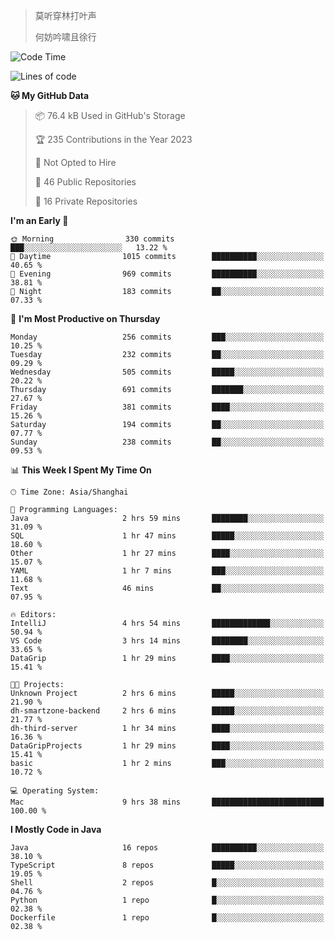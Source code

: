 > 莫听穿林打叶声
> 
> 何妨吟啸且徐行

<!-- ![Github Stats](https://github-readme-stats.vercel.app/api?username=catch6&count_private=true&show_icons=true&theme=gruvbox) -->

<!-- ![Top Langs](https://github-readme-stats.vercel.app/api/top-langs/?username=catch6&layout=compact) -->

<!--START_SECTION:waka-->
![Code Time](http://img.shields.io/badge/Code%20Time-643%20hrs%206%20mins-blue)

![Lines of code](https://img.shields.io/badge/From%20Hello%20World%20I%27ve%20Written-9.4%20million%20lines%20of%20code-blue)

**🐱 My GitHub Data** 

> 📦 76.4 kB Used in GitHub's Storage 
 > 
> 🏆 235 Contributions in the Year 2023
 > 
> 🚫 Not Opted to Hire
 > 
> 📜 46 Public Repositories 
 > 
> 🔑 16 Private Repositories 
 > 
**I'm an Early 🐤** 

```text
🌞 Morning                330 commits         ███░░░░░░░░░░░░░░░░░░░░░░   13.22 % 
🌆 Daytime                1015 commits        ██████████░░░░░░░░░░░░░░░   40.65 % 
🌃 Evening                969 commits         ██████████░░░░░░░░░░░░░░░   38.81 % 
🌙 Night                  183 commits         ██░░░░░░░░░░░░░░░░░░░░░░░   07.33 % 
```
📅 **I'm Most Productive on Thursday** 

```text
Monday                   256 commits         ███░░░░░░░░░░░░░░░░░░░░░░   10.25 % 
Tuesday                  232 commits         ██░░░░░░░░░░░░░░░░░░░░░░░   09.29 % 
Wednesday                505 commits         █████░░░░░░░░░░░░░░░░░░░░   20.22 % 
Thursday                 691 commits         ███████░░░░░░░░░░░░░░░░░░   27.67 % 
Friday                   381 commits         ████░░░░░░░░░░░░░░░░░░░░░   15.26 % 
Saturday                 194 commits         ██░░░░░░░░░░░░░░░░░░░░░░░   07.77 % 
Sunday                   238 commits         ██░░░░░░░░░░░░░░░░░░░░░░░   09.53 % 
```


📊 **This Week I Spent My Time On** 

```text
🕑︎ Time Zone: Asia/Shanghai

💬 Programming Languages: 
Java                     2 hrs 59 mins       ████████░░░░░░░░░░░░░░░░░   31.09 % 
SQL                      1 hr 47 mins        █████░░░░░░░░░░░░░░░░░░░░   18.60 % 
Other                    1 hr 27 mins        ████░░░░░░░░░░░░░░░░░░░░░   15.07 % 
YAML                     1 hr 7 mins         ███░░░░░░░░░░░░░░░░░░░░░░   11.68 % 
Text                     46 mins             ██░░░░░░░░░░░░░░░░░░░░░░░   07.95 % 

🔥 Editors: 
IntelliJ                 4 hrs 54 mins       █████████████░░░░░░░░░░░░   50.94 % 
VS Code                  3 hrs 14 mins       ████████░░░░░░░░░░░░░░░░░   33.65 % 
DataGrip                 1 hr 29 mins        ████░░░░░░░░░░░░░░░░░░░░░   15.41 % 

🐱‍💻 Projects: 
Unknown Project          2 hrs 6 mins        █████░░░░░░░░░░░░░░░░░░░░   21.90 % 
dh-smartzone-backend     2 hrs 6 mins        █████░░░░░░░░░░░░░░░░░░░░   21.77 % 
dh-third-server          1 hr 34 mins        ████░░░░░░░░░░░░░░░░░░░░░   16.36 % 
DataGripProjects         1 hr 29 mins        ████░░░░░░░░░░░░░░░░░░░░░   15.41 % 
basic                    1 hr 2 mins         ███░░░░░░░░░░░░░░░░░░░░░░   10.72 % 

💻 Operating System: 
Mac                      9 hrs 38 mins       █████████████████████████   100.00 % 
```

**I Mostly Code in Java** 

```text
Java                     16 repos            ██████████░░░░░░░░░░░░░░░   38.10 % 
TypeScript               8 repos             █████░░░░░░░░░░░░░░░░░░░░   19.05 % 
Shell                    2 repos             █░░░░░░░░░░░░░░░░░░░░░░░░   04.76 % 
Python                   1 repo              █░░░░░░░░░░░░░░░░░░░░░░░░   02.38 % 
Dockerfile               1 repo              █░░░░░░░░░░░░░░░░░░░░░░░░   02.38 % 
```




<!--END_SECTION:waka-->
